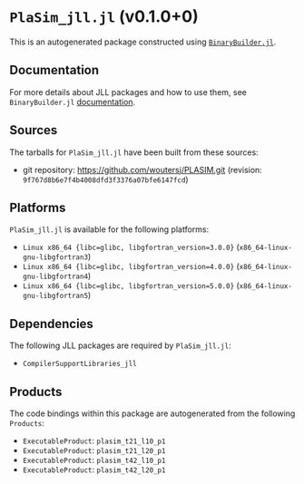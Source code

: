 # `PlaSim_jll.jl` (v0.1.0+0)

This is an autogenerated package constructed using [`BinaryBuilder.jl`](https://github.com/JuliaPackaging/BinaryBuilder.jl).

## Documentation

For more details about JLL packages and how to use them, see `BinaryBuilder.jl` [documentation](https://docs.binarybuilder.org/stable/jll/).

## Sources

The tarballs for `PlaSim_jll.jl` have been built from these sources:

* git repository: https://github.com/woutersj/PLASIM.git (revision: `9f767d8b6e7f4b4008dfd3f3376a07bfe6147fcd`)

## Platforms

`PlaSim_jll.jl` is available for the following platforms:

* `Linux x86_64 {libc=glibc, libgfortran_version=3.0.0}` (`x86_64-linux-gnu-libgfortran3`)
* `Linux x86_64 {libc=glibc, libgfortran_version=4.0.0}` (`x86_64-linux-gnu-libgfortran4`)
* `Linux x86_64 {libc=glibc, libgfortran_version=5.0.0}` (`x86_64-linux-gnu-libgfortran5`)

## Dependencies

The following JLL packages are required by `PlaSim_jll.jl`:

* `CompilerSupportLibraries_jll`

## Products

The code bindings within this package are autogenerated from the following `Products`:

* `ExecutableProduct`: `plasim_t21_l10_p1`
* `ExecutableProduct`: `plasim_t21_l20_p1`
* `ExecutableProduct`: `plasim_t42_l10_p1`
* `ExecutableProduct`: `plasim_t42_l20_p1`
